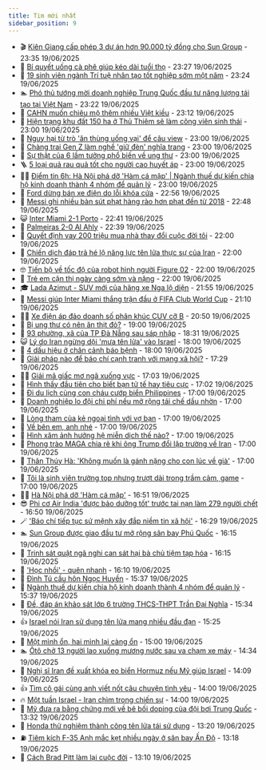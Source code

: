 ```yaml
---
title: Tim mới nhất
sidebar_position: 9
---
```


<!-- vnexpress-tin-moi-nhat:START -->
- 🎬 [Kiên Giang cấp phép 3 dự án hơn 90.000 tỷ đồng cho Sun Group](https://vnexpress.net/kien-giang-cap-phep-3-du-an-hon-90-000-ty-dong-cho-sun-group-4903886.html) - 23:35 19/06/2025
- 🐎 [Bí quyết uống cà phê giúp kéo dài tuổi thọ](https://vnexpress.net/bi-quyet-uong-ca-phe-giup-keo-dai-tuoi-tho-4903631.html) - 23:27 19/06/2025
- 🦍 [19 sinh viên ngành Trí tuệ nhân tạo tốt nghiệp sớm một năm](https://vnexpress.net/19-sinh-vien-nganh-tri-tue-nhan-tao-tot-nghiep-som-mot-nam-4903649.html) - 23:24 19/06/2025
- 🏊 [Phó thủ tướng mời doanh nghiệp Trung Quốc đầu tư năng lượng tái tạo tại Việt Nam](https://vnexpress.net/pho-thu-tuong-moi-doanh-nghiep-trung-quoc-dau-tu-nang-luong-tai-tao-tai-viet-nam-4903903.html) - 23:22 19/06/2025
- 🎊 [CAHN muốn chiêu mộ thêm nhiều Việt kiều](https://vnexpress.net/cahn-muon-chieu-mo-them-nhieu-viet-kieu-4903915.html) - 23:12 19/06/2025
- 🎃 [Hiện trạng khu đất 150 ha ở Thủ Thiêm sẽ làm công viên sinh thái](https://vnexpress.net/hien-trang-khu-dat-150-ha-o-thu-thiem-se-lam-cong-vien-sinh-thai-4903798.html) - 23:00 19/06/2025
- 🧰 [Nguy hại từ trò &#39;ăn thùng uống vại&#39; để câu view](https://vnexpress.net/nguy-hai-tu-tro-an-thung-uong-vai-de-cau-view-4903761.html) - 23:00 19/06/2025
- 🔭 [Chàng trai Gen Z làm nghề &#39;giữ đèn&#39; nghĩa trang](https://vnexpress.net/chang-trai-gen-z-lam-nghe-giu-den-nghia-trang-4903246.html) - 23:00 19/06/2025
- 🫶 [Sự thật của 6 lầm tưởng phổ biến về ung thư](https://vnexpress.net/su-that-cua-6-lam-tuong-pho-bien-ve-ung-thu-4899994.html) - 23:00 19/06/2025
- 🪜 [5 loại quả rau quả tốt cho người cao huyết áp](https://vnexpress.net/5-loai-qua-rau-qua-tot-cho-nguoi-cao-huyet-ap-4903760.html) - 23:00 19/06/2025
- 👨‍🏫 [Điểm tin 6h: Hà Nội phá dỡ &#39;Hàm cá mập&#39; | Ngành thuế dự kiến chia hộ kinh doanh thành 4 nhóm để quản lý](https://vnexpress.net/diem-tin-6h-ha-noi-pha-do-ham-ca-map-nganh-thue-du-kien-chia-ho-kinh-doanh-thanh-4-nhom-de-quan-ly-4903928.html) - 23:00 19/06/2025
- 🎊 [Ford dừng bán xe điện do lỗi khóa cửa](https://vnexpress.net/ford-dung-ban-xe-dien-do-loi-khoa-cua-4903577.html) - 22:56 19/06/2025
- 🎊 [Messi ghi nhiều bàn sút phạt hàng rào hơn phạt đền từ 2018](https://vnexpress.net/messi-ghi-nhieu-ban-sut-phat-hang-rao-hon-phat-den-tu-2018-4903919.html) - 22:48 19/06/2025
- 😺 [Inter Miami 2-1 Porto](https://vnexpress.net/inter-miami-2-1-porto-4903921.html) - 22:41 19/06/2025
- 🐘 [Palmeiras 2-0 Al Ahly](https://vnexpress.net/palmeiras-2-0-al-ahly-4903920.html) - 22:39 19/06/2025
- 🌁 [Quyết định vay 200 triệu mua nhà thay đổi cuộc đời tôi](https://vnexpress.net/vay-ngan-hang-mua-nha-quyet-dinh-vay-200-trieu-mua-nha-500-trieu-thay-doi-cuoc-doi-toi-4903859.html) - 22:00 19/06/2025
- 🐲 [Chiến dịch đáp trả hé lộ năng lực tên lửa thực sự của Iran](https://vnexpress.net/chien-dich-dap-tra-he-lo-nang-luc-ten-lua-thuc-su-cua-iran-4903498.html) - 22:00 19/06/2025
- 🤓 [Tiến bộ về tốc độ của robot hình người Figure 02](https://vnexpress.net/tien-bo-ve-toc-do-cua-robot-hinh-nguoi-figure-02-4903412.html) - 22:00 19/06/2025
- 💪 [Trẻ em cận thị ngày càng sớm và nặng](https://vnexpress.net/tre-em-can-thi-ngay-cang-som-va-nang-4899469.html) - 22:00 19/06/2025
- 🎓 [Lada Azimut - SUV mới của hãng xe Nga lộ diện](https://vnexpress.net/lada-azimut-suv-moi-cua-hang-xe-nga-lo-dien-4903555.html) - 21:55 19/06/2025
- 🫣 [Messi giúp Inter Miami thắng trận đầu ở FIFA Club World Cup](https://vnexpress.net/messi-giup-inter-miami-thang-tran-dau-o-fifa-club-world-cup-4903918.html) - 21:10 19/06/2025
- 🧑‍💻 [Xe điện áp đảo doanh số phân khúc CUV cỡ B](https://vnexpress.net/xe-dien-ap-dao-doanh-so-phan-khuc-cuv-co-b-4903703.html) - 20:50 19/06/2025
- 🐲 [Bị ung thư có nên ăn thịt đỏ?](https://vnexpress.net/bi-ung-thu-co-nen-an-thit-do-4903779.html) - 19:00 19/06/2025
- 🌝 [93 phường, xã của TP Đà Nẵng sau sáp nhập](https://vnexpress.net/93-phuong-xa-cua-tp-da-nang-sau-sap-nhap-4903776.html) - 18:31 19/06/2025
- 😺 [Lý do Iran ngừng dội &#39;mưa tên lửa&#39; vào Israel](https://vnexpress.net/ly-do-iran-ngung-doi-mua-ten-lua-vao-israel-4903224.html) - 18:00 19/06/2025
- 🐎 [4 dấu hiệu ở chân cảnh báo bệnh](https://vnexpress.net/4-dau-hieu-o-chan-canh-bao-benh-4903395.html) - 18:00 19/06/2025
- 🎡 [Giải pháp nào để báo chí cạnh tranh với mạng xã hội?](https://vnexpress.net/giai-phap-nao-de-bao-chi-canh-tranh-voi-mang-xa-hoi-4903867.html) - 17:29 19/06/2025
- 👨‍🏫 [Giải mã giấc mơ ngã xuống vực](https://vnexpress.net/giai-ma-giac-mo-nga-xuong-vuc-4903605.html) - 17:03 19/06/2025
- 🦆 [Hình thấy đầu tiên cho biết bạn tử tế hay tiêu cực](https://vnexpress.net/trac-nghiem-tinh-cach-doan-tinh-cach-hinh-thay-dau-tien-cho-biet-ban-tu-te-hay-tieu-cuc-4903175.html) - 17:02 19/06/2025
- 🚦 [Đi du lịch cùng con cháu cướp biển Philippines](https://vnexpress.net/di-du-lich-cung-con-chau-cuop-bien-philippines-4903887.html) - 17:00 19/06/2025
- 💫 [Doanh nghiệp lo đội chi phí nếu mở rộng tái chế dầu nhờn](https://vnexpress.net/doanh-nghiep-lo-doi-chi-phi-neu-mo-rong-tai-che-dau-nhon-4903878.html) - 17:00 19/06/2025
- 🎉 [Lòng tham của kẻ ngoại tình với vợ bạn](https://vnexpress.net/long-tham-cua-ke-ngoai-tinh-voi-vo-ban-4903846.html) - 17:00 19/06/2025
- 🌋 [Về bên em, anh nhé](https://vnexpress.net/ve-ben-em-anh-nhe-4903781.html) - 17:00 19/06/2025
- 🤖 [Hình xăm ảnh hưởng hệ miễn dịch thế nào?](https://vnexpress.net/hinh-xam-anh-huong-he-mien-dich-the-nao-4903431.html) - 17:00 19/06/2025
- 🦏 [Phong trào MAGA chia rẽ khi ông Trump đổi lập trường về Iran](https://vnexpress.net/phong-trao-maga-chia-re-khi-ong-trump-doi-lap-truong-ve-iran-4903384.html) - 17:00 19/06/2025
- 🦩 [Thân Thúy Hà: &#39;Không muốn là gánh nặng cho con lúc về già&#39;](https://vnexpress.net/than-thuy-ha-khong-muon-la-ganh-nang-cho-con-luc-ve-gia-4902933.html) - 17:00 19/06/2025
- 👺 [Tôi là sinh viên trường top nhưng trượt dài trong trầm cảm, game](https://vnexpress.net/toi-la-sinh-vien-truong-top-nhung-truot-dai-trong-tram-cam-game-4894842.html) - 17:00 19/06/2025
- 🧑‍🏫 [Hà Nội phá dỡ &#39;Hàm cá mập&#39;](https://vnexpress.net/ha-noi-pha-do-ham-ca-map-4903905.html) - 16:51 19/06/2025
- 😎 [Phi cơ Air India &#39;được bảo dưỡng tốt&#39; trước tai nạn làm 279 người chết](https://vnexpress.net/phi-co-air-india-duoc-bao-duong-tot-truoc-tai-nan-lam-279-nguoi-chet-4903897.html) - 16:50 19/06/2025
- 🪄 [&#39;Báo chí tiếp tục sứ mệnh xây đắp niềm tin xã hội&#39;](https://vnexpress.net/bao-chi-tiep-tuc-su-menh-xay-dap-niem-tin-xa-hoi-4903883.html) - 16:29 19/06/2025
- 🏊 [Sun Group được giao đầu tư mở rộng sân bay Phú Quốc](https://vnexpress.net/sun-group-duoc-giao-dau-tu-mo-rong-san-bay-phu-quoc-4903876.html) - 16:15 19/06/2025
- 💃 [Trinh sát quật ngã nghi can sát hại bà chủ tiệm tạp hóa](https://vnexpress.net/trinh-sat-quat-nga-nghi-can-sat-hai-ba-chu-tiem-tap-hoa-4903895.html) - 16:15 19/06/2025
- 🦆 [&#39;Học nhồi&#39; - quên nhanh](https://vnexpress.net/hoc-nhoi-quen-nhanh-4903899.html) - 16:10 19/06/2025
- 🎊 [Đình Tú cầu hôn Ngọc Huyền](https://vnexpress.net/dinh-tu-cau-hon-ngoc-huyen-4903894.html) - 15:37 19/06/2025
- 👺 [Ngành thuế dự kiến chia hộ kinh doanh thành 4 nhóm để quản lý](https://vnexpress.net/nganh-thue-du-kien-chia-ho-kinh-doanh-thanh-4-nhom-de-quan-ly-4903825.html) - 15:37 19/06/2025
- 🎡 [Đề, đáp án khảo sát lớp 6 trường THCS-THPT Trần Đại Nghĩa](https://vnexpress.net/de-dap-an-khao-sat-lop-6-truong-thcs-thpt-tran-dai-nghia-4903890.html) - 15:34 19/06/2025
- 👍 [Israel nói Iran sử dụng tên lửa mang nhiều đầu đạn](https://vnexpress.net/israel-noi-iran-su-dung-ten-lua-mang-nhieu-dau-dan-4903879.html) - 15:25 19/06/2025
- 🐎 [Một mình ổn, hai mình lại càng ổn](https://vnexpress.net/mot-minh-on-hai-minh-lai-cang-on-4903755.html) - 15:00 19/06/2025
- 🏊 [Ôtô chở 13 người lao xuống mương nước sau va chạm xe máy](https://vnexpress.net/oto-cho-13-nguoi-lao-xuong-muong-nuoc-sau-va-cham-xe-may-4903888.html) - 14:34 19/06/2025
- 🦩 [Nghị sĩ Iran đề xuất khóa eo biển Hormuz nếu Mỹ giúp Israel](https://vnexpress.net/nghi-si-iran-de-xuat-khoa-eo-bien-hormuz-neu-my-giup-israel-4903873.html) - 14:09 19/06/2025
- 👍 [Tìm cô gái cùng anh viết nốt câu chuyện tình yêu](https://vnexpress.net/tim-co-gai-cung-anh-viet-not-cau-chuyen-tinh-yeu-4903740.html) - 14:00 19/06/2025
- 🔥 [Một tuần Israel - Iran chìm trong chiến sự](https://vnexpress.net/mot-tuan-israel-iran-chim-trong-chien-su-4903505.html) - 14:00 19/06/2025
- 💄 [Mỹ đưa ra bằng chứng mới về bê bối doping của đội bơi Trung Quốc](https://vnexpress.net/my-dua-ra-bang-chung-moi-ve-be-boi-doping-cua-doi-boi-trung-quoc-4903877.html) - 13:32 19/06/2025
- 🤡 [Honda thử nghiệm thành công tên lửa tái sử dụng](https://vnexpress.net/honda-thu-nghiem-thanh-cong-ten-lua-tai-su-dung-4903497.html) - 13:20 19/06/2025
- ⛽️ [Tiêm kích F-35 Anh mắc kẹt nhiều ngày ở sân bay Ấn Độ](https://vnexpress.net/tiem-kich-f-35-anh-mac-ket-nhieu-ngay-o-san-bay-an-do-4903819.html) - 13:18 19/06/2025
- 🚀 [Cách Brad Pitt làm lại cuộc đời](https://vnexpress.net/cach-brad-pitt-lam-lai-cuoc-doi-4903265.html) - 13:10 19/06/2025<!-- vnexpress-tin-moi-nhat:END -->
